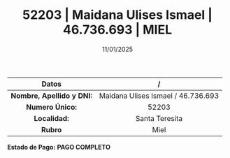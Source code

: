 ﻿---
title: 52203 | Maidana Ulises Ismael | 46.736.693 | MIEL
date: 11/01/2025
draft: false
tags: ['santa-teresita', 'titular', 'miel']
---

|          **Datos**          |  /  |
|:---------------------------:|:---:|
| **Nombre, Apellido y DNI:** | Maidana Ulises Ismael / 46.736.693 |
|      **Numero Único:**      | 52203 |
|        **Localidad:**       | Santa Teresita |
|          **Rubro**          | Miel |

**Estado de Pago:** **PAGO COMPLETO**
